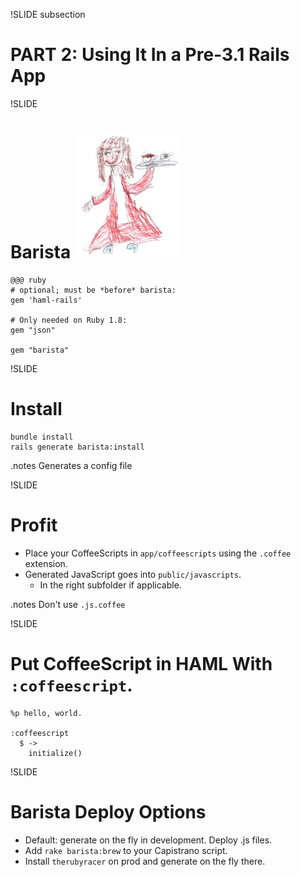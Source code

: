 !SLIDE subsection

# PART 2: Using It In a Pre-3.1 Rails App

!SLIDE

# Barista ![barista](../images/barista.jpg)

    @@@ ruby
    # optional; must be *before* barista:
    gem 'haml-rails'

    # Only needed on Ruby 1.8:
    gem "json" 

    gem "barista"

!SLIDE

# Install

    bundle install
    rails generate barista:install

.notes Generates a config file

!SLIDE

# Profit

* Place your CoffeeScripts in `app/coffeescripts` using the `.coffee` extension.
* Generated JavaScript goes into `public/javascripts`.
  * In the right subfolder if applicable.

.notes Don't use `.js.coffee`

!SLIDE

# Put CoffeeScript in HAML With `:coffeescript`.

    %p hello, world.

    :coffeescript
      $ ->
        initialize()

!SLIDE

# Barista Deploy Options

* Default: generate on the fly in development. Deploy .js files.
* Add `rake barista:brew` to your Capistrano script.
* Install `therubyracer` on prod and generate on the fly there.
